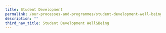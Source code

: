 ```yaml
---
title: Student Development
permalink: /our-processes-and-programmes/student-development-well-being/student-development/
description: ""
third_nav_title: Student Development Well&Being
---
```

